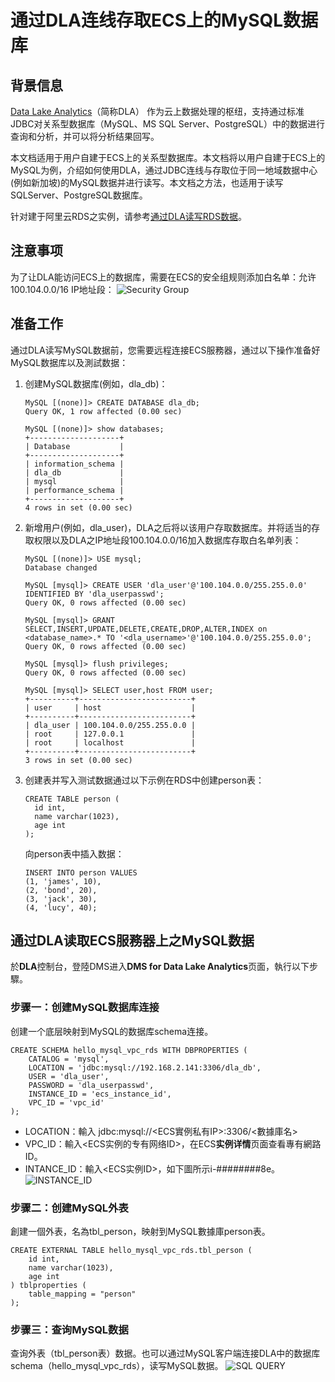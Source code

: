 # 通过DLA连线存取ECS上的MySQL数据库





## 背景信息

[Data Lake Analytics](https://www.aliyun.com/product/datalakeanalytics)（简称DLA） 作为云上数据处理的枢纽，支持通过标准JDBC对关系型数据库（MySQL、MS SQL Server、PostgreSQL）中的数据进行查询和分析，并可以将分析结果回写。

本文档适用于用户自建于ECS上的关系型数据库。本文档将以用户自建于ECS上的MySQL为例，介绍如何使用DLA，通过JDBC连线与存取位于同一地域数据中心(例如新加坡)的MySQL数据并进行读写。本文档之方法，也适用于读写SQLServer、PostgreSQL数据库。

针对建于阿里云RDS之实例，请参考[通过DLA读写RDS数据](https://help.aliyun.com/document_detail/98566.html)。


## 注意事项
为了让DLA能访问ECS上的数据库，需要在ECS的安全组规则添加白名单：允许100.104.0.0/16 IP地址段：
	![Security Group](http://blog-demo.oss-ap-southeast-1.aliyuncs.com/dla_ecs_mysql/dla_ecs_securitygroup.png "添加安全组存取JDBC白名单")

## 准备工作

通过DLA读写MySQL数据前，您需要远程连接ECS服務器，通过以下操作准备好MySQL数据库以及測試数据：
1. 创建MySQL数据库(例如，dla_db)：
	```
    MySQL [(none)]> CREATE DATABASE dla_db;
    Query OK, 1 row affected (0.00 sec)

    MySQL [(none)]> show databases;
    +--------------------+
    | Database           |
    +--------------------+
    | information_schema |
    | dla_db             |
    | mysql              |
    | performance_schema |
    +--------------------+
	4 rows in set (0.00 sec)
    ```
2. 新增用户(例如，dla_user)，DLA之后将以该用户存取数据库。并将适当的存取权限以及DLA之IP地址段100.104.0.0/16加入数据库存取白名单列表：

	```
    MySQL [(none)]> USE mysql;
    Database changed
    
    MySQL [mysql]> CREATE USER 'dla_user'@'100.104.0.0/255.255.0.0' IDENTIFIED BY 'dla_userpasswd';
    Query OK, 0 rows affected (0.00 sec)
    
    MySQL [mysql]> GRANT SELECT,INSERT,UPDATE,DELETE,CREATE,DROP,ALTER,INDEX on <database_name>.* TO '<dla_username>'@'100.104.0.0/255.255.0.0';
    Query OK, 0 rows affected (0.00 sec)
    
    MySQL [mysql]> flush privileges;
    Query OK, 0 rows affected (0.00 sec)
    
    MySQL [mysql]> SELECT user,host FROM user;
    +----------+-------------------------+
    | user     | host                    |
    +----------+-------------------------+
    | dla_user | 100.104.0.0/255.255.0.0 |
    | root     | 127.0.0.1               |
    | root     | localhost               |
    +----------+-------------------------+
    3 rows in set (0.00 sec)
	```
    
3. 创建表并写入测试数据通过以下示例在RDS中创建person表：
    ```
    CREATE TABLE person (
      id int,
      name varchar(1023),
      age int
    );
    ```
    
    向person表中插入数据：
    ```
    INSERT INTO person VALUES 
    (1, 'james', 10), 
    (2, 'bond', 20), 
    (3, 'jack', 30), 
    (4, 'lucy', 40);
    ```

## 通过DLA读取ECS服務器上之MySQL数据
於**DLA**控制台，登陸DMS进入**DMS for Data Lake Analytics**页面，執行以下步驟。

### 步骤一：创建MySQL数据库连接
创建一个底层映射到MySQL的数据库schema连接。
```
CREATE SCHEMA hello_mysql_vpc_rds WITH DBPROPERTIES ( 
    CATALOG = 'mysql', 
    LOCATION = 'jdbc:mysql://192.168.2.141:3306/dla_db', 
    USER = 'dla_user', 
    PASSWORD = 'dla_userpasswd', 
    INSTANCE_ID = 'ecs_instance_id', 
    VPC_ID = 'vpc_id' 
);
```
* LOCATION：輸入 jdbc:mysql://<ECS實例私有IP>:3306/<數據庫名>
* VPC_ID：輸入<ECS实例的专有网络ID>，在ECS**实例详情**页面查看專有網路ID。
* INTANCE_ID：輸入<ECS实例ID>，如下圖所示i-########8e。
![INSTANCE_ID](http://blog-demo.oss-ap-southeast-1.aliyuncs.com/dla_ecs_mysql/dla_ecs_vpcid.png "VPC ID")

### 步骤二：创建MySQL外表
創建一個外表，名為tbl_person，映射到MySQL數據庫person表。
```
CREATE EXTERNAL TABLE hello_mysql_vpc_rds.tbl_person (
	id int,
	name varchar(1023),
	age int
) tblproperties (
	table_mapping = "person"
);
```

### 步骤三：查询MySQL数据
查询外表（tbl_person表）数据。也可以通过MySQL客户端连接DLA中的数据库schema（hello_mysql_vpc_rds），读写MySQL数据。
![SQL QUERY](http://blog-demo.oss-ap-southeast-1.aliyuncs.com/dla_ecs_mysql/dla_sql_query.png "MySQL query")



